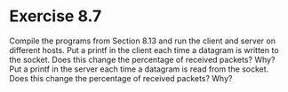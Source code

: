 # Exercise 8.7
Compile the programs from Section 8.13 and run the client and server on different hosts. Put a printf in the client each time a datagram is written to the socket. Does this change the percentage of received packets? Why? Put a printf in the server each time a datagram is read from the socket. Does this change the percentage of received packets? Why?
